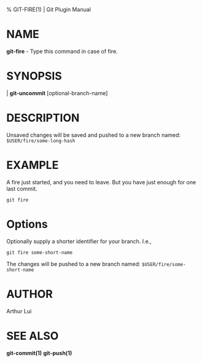% GIT-FIRE(1) | Git Plugin Manual

NAME
====
**git-fire** - Type this command in case of fire.

SYNOPSIS
========
| **git-uncommit** [optional-branch-name]

DESCRIPTION
===========
Unsaved changes will be saved and pushed to a new branch named:
  `$USER/fire/some-long-hash`

EXAMPLE
=======
A fire just started, and you need to leave. But you have just enough for one last commit.

```
git fire
```

Options
=======
Optionally supply a shorter identifier for your branch. I.e., 

```
git fire some-short-name
```

The changes will be pushed to a new branch named:
  `$USER/fire/some-short-name`

AUTHOR
======
Arthur Lui

SEE ALSO
========
**git-commit(1)** **git-push(1)**
